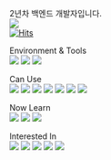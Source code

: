 <!--
**Sadowbass/sadowbass** is a ✨ _special_ ✨ repository because its `README.md` (this file) appears on your GitHub profile.

Here are some ideas to get you started:

- 🔭 I’m currently working on ...
- 🌱 I’m currently learning ...
- 👯 I’m looking to collaborate on ...
- 🤔 I’m looking for help with ...
- 💬 Ask me about ...
- 📫 How to reach me: ...
- 😄 Pronouns: ...
- ⚡ Fun fact: ...
-->



2년차 백엔드 개발자입니다. <br>
[<img src="https://img.shields.io/badge/shinwa46@gmail.com-EA4335?style=flat-square&logo=Gmail&logoColor=white"><br>](mailto:shinwa46@gmail.com)
[![Hits](https://hits.seeyoufarm.com/api/count/incr/badge.svg?url=https%3A%2F%2Fgithub.com%2Fsadowbass&count_bg=%2379C83D&title_bg=%23555555&icon=&icon_color=%23E7E7E7&title=hits&edge_flat=true)](https://hits.seeyoufarm.com)

Environment & Tools  
<img src="https://img.shields.io/badge/IDEA-ffffff?style=flat-square&logo=IntelliJ%20IDEA&logoColor=black">
<img src="https://img.shields.io/badge/Mac_OS-white?style=flat-square&logo=macOS&logoColor=000000">
<img src="https://img.shields.io/badge/Windows-0078D4?style=flat-square&logo=Windows%2011&logoColor=ffffff">

Can Use  
<img src="https://img.shields.io/badge/Spring-6DB33F?style=flat-square&logo=Spring&logoColor=white">
<img src="https://img.shields.io/badge/Spring Boot-6DB33F?style=flat-square&logo=Spring%20Boot&logoColor=white">
<img src="https://img.shields.io/badge/JPA-6DB33F?style=flat-square">
<img src="https://img.shields.io/badge/Query--DSL-6DB33F?style=flat-square">
<img src="https://img.shields.io/badge/MySQL-4479A1?style=flat-square&logo=MySQL&logoColor=white">
<img src="https://img.shields.io/badge/MariaDB-003545?style=flat-square&logo=MariaDB&logoColor=white">
<img src="https://img.shields.io/badge/Thymeleaf-005F0F?style=flat-square&logo=Thymeleaf&logoColor=ffffff">

Now Learn  
<img src="https://img.shields.io/badge/Docker-2496ED?style=flat-square&logo=Docker&logoColor=white">
<img src="https://img.shields.io/badge/K8S-326CE5?style=flat-square&logo=Kubernetes&logoColor=white">
<img src="https://img.shields.io/badge/Algorithms-000000?style=flat-square&logo=The%20Algorithms&logoColor=white">

Interested In  
<img src="https://img.shields.io/badge/Kotlin-7F52FF?style=flat-square&logo=Kotlin&logoColor=white">
<img src="https://img.shields.io/badge/AWS-232F3E?style=flat-square&logo=Amazon AWS&logoColor=white">
<img src="https://img.shields.io/badge/Azure-326CE5?style=flat-square&logo=Microsoft Azure&logoColor=white">
<img src="https://img.shields.io/badge/CI_CD-D24939?style=flat-square&logo=Jenkins&logoColor=black">
<img src="https://img.shields.io/badge/KAFKA-231F20?style=flat-square&logo=Apache Kafka&logoColor=white">



